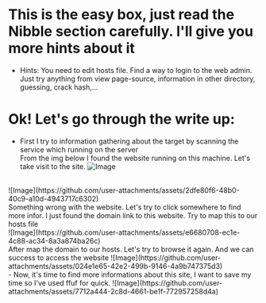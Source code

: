 # This is the easy box, just read the Nibble section carefully. I'll give you more hints about it
- Hints:
You need to edit hosts file.
Find a way to login to the web admin. Just try anything from view page-source, information in other directory, guessing, crack hash,...

# Ok! Let's go through the write up:
- First I try to information gathering about the target by scanning the service which running on the server <br>
  From the img below I found the website running on this machine. Let's take visit to the site.
![Image](https://github.com/user-attachments/assets/8e54a54e-6bb7-484b-a080-0cb224ba69e6)
<br>
![Image](https://github.com/user-attachments/assets/2dfe80f6-48b0-40c9-a10d-4943717c6302) <br>
Something wrong with the website. Let's try to click somewhere to find more infor. I just found the domain link to this website. Try to map this to our hosts file <br>
![Image](https://github.com/user-attachments/assets/e6680708-ec1e-4c88-ac34-8a3a874ba26c) <br>
After map the domain to our hosts. Let's try to browse it again. And we can success to access the website
![Image](https://github.com/user-attachments/assets/024e1e65-42e2-499b-9146-4a9b747375d3)
<br>
- Now, it's time to find more informations about this site, I want to save my time so I've used ffuf for quick.
![Image](https://github.com/user-attachments/assets/7712a444-2c8d-4661-be1f-772957258d4a) <br>

